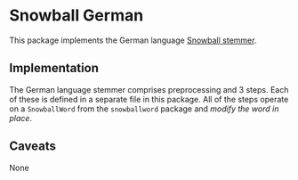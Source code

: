 Snowball German
================

This package implements the German language
[Snowball stemmer](http://snowball.tartarus.org/algorithms/german/stemmer.html).

## Implementation

The German language stemmer comprises preprocessing and 3 steps.
Each of these is defined in a separate file in this
package.  All of the steps operate on a `SnowballWord` from the
`snowballword` package and *modify the word in place*.

## Caveats

None
